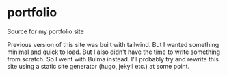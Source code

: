 # portfolio
Source for my portfolio site

Previous version of this site was built with tailwind. But I wanted something minimal and quick to load.
But I also didn't have the time to write something from scratch. So I went with Bulma instead. I'll probably
try and rewrite this site using a static site generator (hugo, jekyll etc.) at some point.